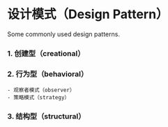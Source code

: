 # 设计模式（Design Pattern）
Some commonly used design patterns.

### 1. 创建型（creational）

### 2. 行为型（behavioral）
    - 观察者模式（observer）
    - 策略模式（strategy）
### 3. 结构型（structural）
